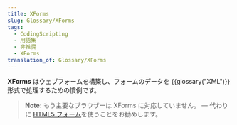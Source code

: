 ```yaml
---
title: XForms
slug: Glossary/XForms
tags:
  - CodingScripting
  - 用語集
  - 非推奨
  - XForms
translation_of: Glossary/XForms
---
```

**XForms** はウェブフォームを構築し、フォームのデータを {{glossary("XML")}} 形式で処理するための慣例です。

> **Note:** もう主要なブラウザーは XForms に対応していません。 — 代わりに [HTML5 フォーム](/ja/docs/Learn/Forms)を使うことをお勧めします。
